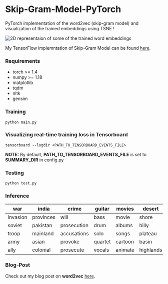 # Skip-Gram-Model-PyTorch
PyTorch implementation of the word2vec (skip-gram model) and visualization of the trained embeddings using TSNE !

![2D representaion of some of the trained word embeddings](w2v.png)

My TensorFlow implemntation of Skip-Gram Model can be found [here](https://github.com/n0obcoder/Skip-Gram_Model-TensorFlow).

### Requirements
* torch >= 1.4    
* numpy >= 1.18      
* matplotlib       
* tqdm 
* nltk
* gensim


### Training
```
python main.py
```

### Visualizing real-time training loss in Tensorboard
```
tensorboard --logdir <PATH_TO_TENSORBOARD_EVENTS_FILE>
```
<strong>NOTE:</strong> By default, <strong>PATH_TO_TENSORBOARD_EVENTS_FILE</strong> is set to <strong>SUMMARY_DIR</strong> in config.py

### Testing
```
python test.py
```

### Inference

| war      | india     | crime       | guitar  | movies  | desert    | physics      | religion  | football     | computer   |  
| -------- | --------- | ------------| ------- | ------- | --------- | ------------ | --------- | ------------ | ---------- |
| invasion | provinces | will        | bass    | movie   | shore     | mathematics  | judaism   | baseball     | digital    |
| soviet   | pakistan  | prosecution | drum    | albums  | hilly     | mathematical | islam     | championship | computers  |
| troop    | mainland  | accusations | solo    | songs   | plateau   | chemistry    | religions | basketball   | software   |
| army     | asian     | provoke     | quartet | cartoon | basin     | theoretical  | religious | coach        | electronic |
| ally     | colonial  | prosecute   | vocals  | animate | highlands | analysis     | jewish    | wrestler     | interface  |

### Blog-Post
Check out my blog post on <strong>word2vec</strong> [here](https://medium.com/datadriveninvestor/word2vec-skip-gram-model-explained-383fa6ddc4ae "word2vec Explained on Medium.com").
